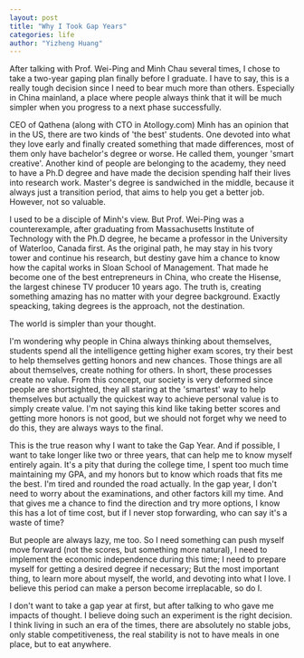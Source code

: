 ```yaml
---
layout: post
title: "Why I Took Gap Years"
categories: life
author: "Yizheng Huang"
---
```


After talking with Prof. Wei-Ping and Minh Chau several times, I chose to take a two-year gaping plan finally before I graduate. I have to say, this is a really tough decision since I need to bear much more than others. Especially in China mainland, a place where people always think that it will be much simpler when you progress to a next phase successfully.

CEO of Qathena (along with CTO in Atollogy.com) Minh has an opinion that in the US, there are two kinds of 'the best' students. One devoted into what they love early and finally created something that made differences, most of them only have bachelor's degree or worse. He called them, younger 'smart creative'. Another kind of people are belonging to the academy, they need to have a Ph.D degree and have made the decision spending half their lives into research work. Master's degree is sandwiched in the middle, because it always just a transition period, that aims to help you get a better job. However, not so valuable.

I used to be a disciple of Minh's view. But Prof. Wei-Ping was a counterexample, after graduating from Massachusetts Institute of Technology with the Ph.D degree, he became a professor in the University of Waterloo, Canada first. As the original path, he may stay in his tvory tower and continue his research, but destiny gave him a chance to know how the capital works in Sloan School of Management. That made he become one of the best entrepreneurs in China, who create the Hisense, the largest chinese TV producer 10 years ago. The truth is, creating something amazing has no matter with your degree background. Exactly speacking, taking degrees is the approach, not the destination.

The world is simpler than your thought.

I'm wondering why people in China always thinking about themselves, students spend all the intelligence getting higher exam scores, try their best to help themselves getting honors and new chances. Those things are all about themselves, create nothing for others. In short, these processes create no value. From this concept, our society is very deformed since people are shortsighted, they all staring at the 'smartest' way to help themselves but actually the quickest way to achieve personal value is to simply create value. I'm not saying this kind like taking better scores and getting more honors is not good, but we should not forget why we need to do this, they are always ways to the final. 

This is the true reason why I want to take the Gap Year. And if possible, I want to take longer like two or three years, that can help me to know myself entirely again. It's a pity that during the college time, I spent too much time maintaining my GPA, and my honors but to know which roads that fits me the best. I'm tired and rounded the road actually. In the gap year, I don't need to worry about the examinations, and other factors kill my time. And that gives me a chance to find the direction and try more options, I know this has a lot of time cost, but if I never stop forwarding, who can say it's a waste of time? 

But people are always lazy, me too. So I need something can push myself move forward (not the scores, but something more natural), I need to implement the economic independence during this time; I need to prepare myself for getting a desired degree if necessary; But the most important thing, to learn more about myself, the world, and devoting into what I love. I believe this period can make a person become irreplacable, so do I.

I don't want to take a gap year at first, but after talking to who gave me impacts of thought. I believe doing such an experiment is the right decision. I think living in such an era of the times, there are absolutely no stable jobs, only stable competitiveness, the real stability is not to have meals in one place, but to eat anywhere. 









